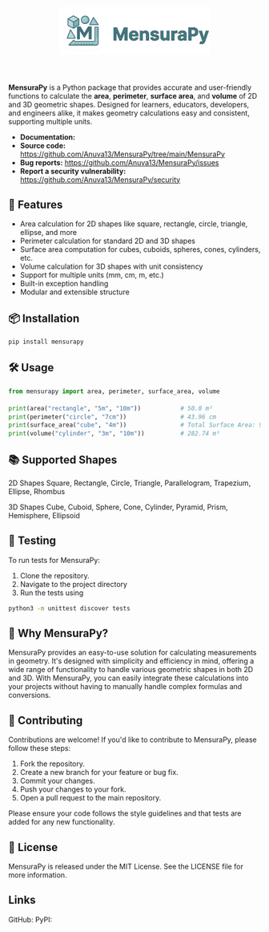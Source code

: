 <h1 align="center">
<img src="https://raw.githubusercontent.com/Anuva13/MensuraPy/main/branding/mensurapylogo.svg"
width="300">
</h1><br>

**MensuraPy** is a Python package that provides accurate and user-friendly functions to calculate the **area**, **perimeter**, **surface area**, and **volume** of 2D and 3D geometric shapes. Designed for learners, educators, developers, and engineers alike, it makes geometry calculations easy and consistent, supporting multiple units.


- **Documentation:** 
- **Source code:** https://github.com/Anuva13/MensuraPy/tree/main/MensuraPy
- **Bug reports:** https://github.com/Anuva13/MensuraPy/issues
- **Report a security vulnerability:** https://github.com/Anuva13/MensuraPy/security

## 🚀 Features

- Area calculation for 2D shapes like square, rectangle, circle, triangle, ellipse, and more
- Perimeter calculation for standard 2D and 3D shapes
- Surface area computation for cubes, cuboids, spheres, cones, cylinders, etc.
- Volume calculation for 3D shapes with unit consistency
- Support for multiple units (mm, cm, m, etc.)
- Built-in exception handling
- Modular and extensible structure

## 📦 Installation

```bash
pip install mensurapy
``` 

## 🛠 Usage

```python
from mensurapy import area, perimeter, surface_area, volume

print(area("rectangle", "5m", "10m"))           # 50.0 m²
print(perimeter("circle", "7cm"))               # 43.96 cm
print(surface_area("cube", "4m"))               # Total Surface Area: 96.0 m²
print(volume("cylinder", "3m", "10m"))          # 282.74 m³
```
## 📚 Supported Shapes

2D Shapes
Square, Rectangle, Circle, Triangle, Parallelogram, Trapezium, Ellipse, Rhombus

3D Shapes
Cube, Cuboid, Sphere, Cone, Cylinder, Pyramid, Prism, Hemisphere, Ellipsoid

## 🧪 Testing

To run tests for MensuraPy:

1. Clone the repository.
2. Navigate to the project directory
3. Run the tests using

```bash
python3 -m unittest discover tests
```
## 🧠 Why MensuraPy?

MensuraPy provides an easy-to-use solution for calculating measurements in geometry. It's designed with simplicity and efficiency in mind, offering a wide range of functionality to handle various geometric shapes in both 2D and 3D. With MensuraPy, you can easily integrate these calculations into your projects without having to manually handle complex formulas and conversions.

## 🤝 Contributing

Contributions are welcome! If you'd like to contribute to MensuraPy, please follow these steps:

1. Fork the repository.
2. Create a new branch for your feature or bug fix.
3. Commit your changes.
4. Push your changes to your fork.
5. Open a pull request to the main repository.

Please ensure your code follows the style guidelines and that tests are added for any new functionality.

## 📄 License

MensuraPy is released under the MIT License. See the LICENSE file for more information.

## Links
GitHub: 
PyPI: 